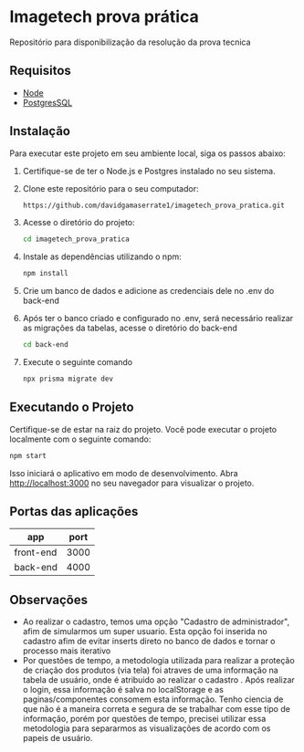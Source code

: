 # Imagetech prova prática

Repositório para disponibilização da resolução da prova tecnica
## Requisitos 

- [Node](https://nodejs.org)
- [PostgresSQL](https://www.postgresql.org/download/)
## Instalação

Para executar este projeto em seu ambiente local, siga os passos abaixo:

1. Certifique-se de ter o Node.js e Postgres instalado no seu sistema. 

2. Clone este repositório para o seu computador:

   ```bash
   https://github.com/davidgamaserrate1/imagetech_prova_pratica.git

3. Acesse o diretório do projeto:

   ```bash
   cd imagetech_prova_pratica
   ```

4. Instale as dependências utilizando o npm:

   ```bash
   npm install
   ```
5. Crie um banco de dados e adicione as credenciais dele no .env do back-end

6. Após ter o banco criado e configurado no .env, será necessário realizar as migrações da tabelas, acesse o diretório do back-end 
   ```bash
   cd back-end
   ```
7. Execute o seguinte comando
      ```bash
   npx prisma migrate dev 

   ```

## Executando o Projeto

Certifique-se de estar na raiz do projeto. Você pode executar o projeto localmente com o seguinte comando:

```bash
npm start
```
Isso iniciará o aplicativo em modo de desenvolvimento. Abra [http://localhost:3000](http://localhost:3000) no seu navegador para visualizar o projeto.

## Portas das aplicações

| app        | port |
| ---------- | ---- |
| front-end  | 3000 |
| back-end   | 4000 |

## Observações
- Ao realizar o cadastro, temos uma opção "Cadastro de administrador", afim de simularmos um super usuario. Esta opção foi inserida no cadastro afim de evitar inserts direto no banco de dados e tornar o processo mais iterativo
- Por questões de tempo, a metodologia utilizada para realizar a proteção de criação dos produtos (via tela) foi atraves de uma informação na tabela de usuário, onde é atribuido ao realizar o cadastro .  Após realizar o login, essa informação é salva no localStorage e as paginas/componentes consomem esta informação. Tenho ciencia de que não é a maneira correta e segura de se trabalhar com esse tipo de informação, porém por questões de tempo, precisei utilizar essa metodologia para separarmos as visualizações de acordo com os papeis de usuário.
